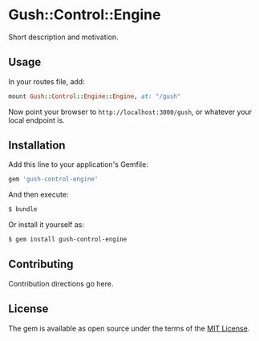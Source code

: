 # Gush::Control::Engine
Short description and motivation.

## Usage
In your routes file, add:

```Ruby
mount Gush::Control::Engine::Engine, at: "/gush"
```

Now point your browser to `http://localhost:3000/gush`, or whatever your local endpoint is.

## Installation
Add this line to your application's Gemfile:

```ruby
gem 'gush-control-engine'
```

And then execute:
```bash
$ bundle
```

Or install it yourself as:
```bash
$ gem install gush-control-engine
```

## Contributing
Contribution directions go here.

## License
The gem is available as open source under the terms of the [MIT License](https://opensource.org/licenses/MIT).
